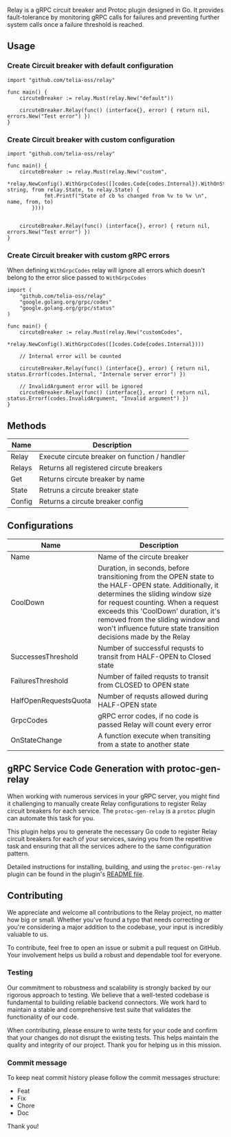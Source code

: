 Relay is a gRPC circuit breaker and Protoc plugin designed in Go. It provides fault-tolerance by monitoring gRPC calls for failures and preventing further system calls once a failure threshold is reached.

## Usage

### Create Circuit breaker with default configuration
```
import "github.com/telia-oss/relay"

func main() {
    circuteBreaker := relay.Must(relay.New("default"))

    circuteBreaker.Relay(func() (interface{}, error) { return nil, errors.New("Test error") })
}
```

### Create Circuit breaker with custom configuration
```
import "github.com/telia-oss/relay"

func main() {
    circuteBreaker := relay.Must(relay.New("custom", 
        *relay.NewConfig().WithGrpcCodes([]codes.Code{codes.Internal}).WithOnStateChange(func(name string, from relay.State, to relay.State) {
            fmt.Printf("State of cb %s changed from %v to %v \n", name, from, to)
        })))


    circuteBreaker.Relay(func() (interface{}, error) { return nil, errors.New("Test error") })
}
```

### Create Circuit breaker with custom gRPC errors

When defining `WithGrpcCodes` relay will ignore all errors which doesn't belong to the error slice passed to `WithGrpcCodes`
```
import ( 
    "github.com/telia-oss/relay"
    "google.golang.org/grpc/codes"
	"google.golang.org/grpc/status"
)

func main() {
    circuteBreaker := relay.Must(relay.New("customCodes",
	    *relay.NewConfig().WithGrpcCodes([]codes.Code{codes.Internal})))

    // Internal error will be counted

    circuteBreaker.Relay(func() (interface{}, error) { return nil, status.Errorf(codes.Internal, "Internale server error") })

    // InvalidArgument error will be ignored
    circuteBreaker.Relay(func() (interface{}, error) { return nil, status.Errorf(codes.InvalidArgument, "Invalid argument") })
}
```

## Methods

| Name          | Description   |
| ------------- | ------------- | 
| Relay         | Execute circute breaker on function / handler |
| Relays        | Returns all registered circute breakers |
| Get           | Returns circute breaker by name |
| State         | Retruns a circute breaker state|
| Config        | Returns a circute breaker config

## Configurations

| Name          | Description   |
| ------------- | ------------- | 
| Name                  | Name of the circute  breaker|
| CoolDown              | Duration, in seconds, before transitioning from the OPEN state to the HALF-OPEN state. Additionally, it determines the sliding window size for request counting. When a request exceeds this 'CoolDown' duration, it's removed from the sliding window and won't influence future state transition decisions made by the Relay |
| SuccessesThreshold    | Number of successful requsts to transit  from HALF-OPEN  to Closed state |
| FailuresThreshold     | Number of failed requsts to transit from CLOSED to OPEN state |
| HalfOpenRequestsQuota | Number of requsts allowed during HALF-OPEN  state |
| GrpcCodes             | gRPC error codes, if no code is passed Relay will count every error |
| OnStateChange         | A function execute when transiting from a state to another state |

## gRPC Service Code Generation with protoc-gen-relay

When working with numerous services in your gRPC server, you might find it challenging to manually create Relay configurations to register Relay circuit breakers for each service. The `protoc-gen-relay` is a `protoc` plugin can automate this task for you.

This plugin helps you to generate the necessary Go code to register Relay circuit breakers for each of your services, saving you from the repetitive task and ensuring that all the services adhere to the same configuration pattern.

Detailed instructions for installing, building, and using the `protoc-gen-relay` plugin can be found in the plugin's [README file](https://github.com/telia-oss/relay/tree/main/pkg/protoc-gen-relay/README.md).

## Contributing

We appreciate and welcome all contributions to the Relay project, no matter how big or small. Whether you've found a typo that needs correcting or you're considering a major addition to the codebase, your input is incredibly valuable to us.

To contribute, feel free to open an issue or submit a pull request on GitHub. Your involvement helps us build a robust and dependable tool for everyone.

### Testing

Our commitment to robustness and scalability is strongly backed by our rigorous approach to testing. We believe that a well-tested codebase is fundamental to building reliable backend connectors. We work hard to maintain a stable and comprehensive test suite that validates the functionality of our code.

When contributing, please ensure to write tests for your code and confirm that your changes do not disrupt the existing tests. This helps maintain the quality and integrity of our project. Thank you for helping us in this mission.

### Commit message

To keep neat commit history please follow the commit messages structure:

- Feat
- Fix
- Chore
- Doc

Thank you!
